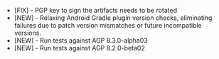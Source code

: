 - [FIX] - PGP key to sign the artifacts needs to be rotated
- [NEW] - Relaxing Android Gradle plugin version checks, eliminating failures due to patch version mismatches or future incompatible versions.
- [NEW] - Run tests against AGP 8.3.0-alpha03
- [NEW] - Run tests against AGP 8.2.0-beta02
